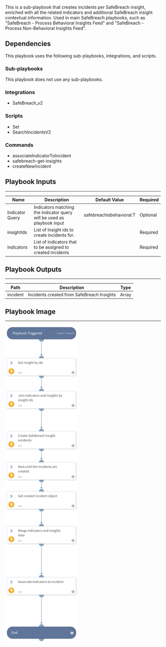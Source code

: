 This is a sub-playbook that creates incidents per SafeBreach insight, enriched with all the related indicators and additional SafeBreach insight contextual information. Used in main SafeBreach playbooks, such as "SafeBreach - Process Behavioral Insights Feed" and "SafeBreach - Process Non-Behavioral Insights Feed".

## Dependencies

This playbook uses the following sub-playbooks, integrations, and scripts.

### Sub-playbooks

This playbook does not use any sub-playbooks.

### Integrations

* SafeBreach_v2

### Scripts

* Set
* SearchIncidentsV2

### Commands

* associateIndicatorToIncident
* safebreach-get-insights
* createNewIncident

## Playbook Inputs

---

| **Name** | **Description** | **Default Value** | **Required** |
| --- | --- | --- | --- |
| Indicator Query | Indicators matching the indicator query will be used as playbook input | safebreachisbehavioral:T | Optional |
| insightIds | List of Insight ids to create incidents for. |  | Required |
| indicators | List of indicators that to be assigned to created incidents |  | Required |

## Playbook Outputs

---

| **Path** | **Description** | **Type** |
| --- | --- | --- |
| incident | Incidents created from SafeBreach Insights | Array |

## Playbook Image

---
![SafeBreach - Create Incidents per Insight and Associate Indicators](https://github.com/demisto/content/raw/6af01e00312a5558e9e2fecdb22534e98414bc9c/Packs/SafeBreach/doc_imgs/SafeBreach_Create_Incidents_per_Insight_and_Associate_Indicators.png)